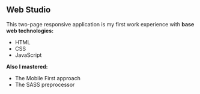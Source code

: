 ## Web Studio ##

This two-page responsive application is my first work experience with **base web technologies:**

- HTML
- CSS
- JavaScript

**Also I mastered:**
- The Mobile First approach
- The SASS preprocessor

